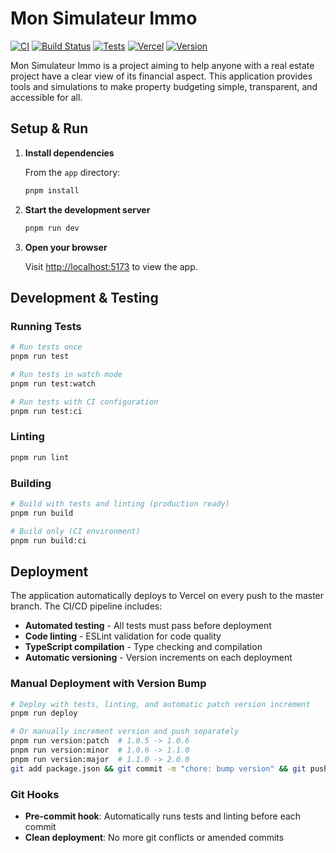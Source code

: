 # Mon Simulateur Immo

[![CI](https://github.com/gregballot/MonBudgetImmo/workflows/CI/badge.svg)](https://github.com/gregballot/MonBudgetImmo/actions)
[![Build Status](https://img.shields.io/github/actions/workflow/status/gregballot/MonBudgetImmo/ci.yml?branch=master&label=build)](https://github.com/gregballot/MonBudgetImmo/actions)
[![Tests](https://img.shields.io/github/actions/workflow/status/gregballot/MonBudgetImmo/ci.yml?branch=master&label=tests)](https://github.com/gregballot/MonBudgetImmo/actions)
[![Vercel](https://vercelbadge.vercel.app/api/gregballot/MonBudgetImmo)](https://vercel.com)
[![Version](https://img.shields.io/github/package-json/v/gregballot/MonBudgetImmo?filename=app%2Fpackage.json)](https://github.com/gregballot/MonBudgetImmo)

Mon Simulateur Immo is a project aiming to help anyone with a real estate project have a clear view of its financial aspect.
This application provides tools and simulations to make property budgeting simple, transparent, and accessible for all.

## Setup & Run

1. **Install dependencies**

   From the `app` directory:
   ```sh
   pnpm install
   ```

2. **Start the development server**

   ```sh
   pnpm run dev
   ```

3. **Open your browser**

   Visit [http://localhost:5173](http://localhost:5173) to view the app.

## Development & Testing

### Running Tests
```sh
# Run tests once
pnpm run test

# Run tests in watch mode  
pnpm run test:watch

# Run tests with CI configuration
pnpm run test:ci
```

### Linting
```sh
pnpm run lint
```

### Building
```sh
# Build with tests and linting (production ready)
pnpm run build

# Build only (CI environment)
pnpm run build:ci
```

## Deployment

The application automatically deploys to Vercel on every push to the master branch. The CI/CD pipeline includes:

- **Automated testing** - All tests must pass before deployment
- **Code linting** - ESLint validation for code quality
- **TypeScript compilation** - Type checking and compilation
- **Automatic versioning** - Version increments on each deployment

### Manual Deployment with Version Bump
```sh
# Deploy with tests, linting, and automatic patch version increment
pnpm run deploy

# Or manually increment version and push separately
pnpm run version:patch  # 1.0.5 -> 1.0.6
pnpm run version:minor  # 1.0.6 -> 1.1.0  
pnpm run version:major  # 1.1.0 -> 2.0.0
git add package.json && git commit -m "chore: bump version" && git push
```

### Git Hooks
- **Pre-commit hook**: Automatically runs tests and linting before each commit
- **Clean deployment**: No more git conflicts or amended commits
